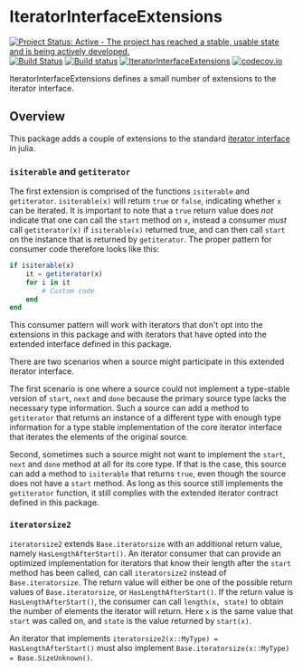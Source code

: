 # IteratorInterfaceExtensions

[![Project Status: Active - The project has reached a stable, usable state and is being actively developed.](http://www.repostatus.org/badges/latest/active.svg)](http://www.repostatus.org/#active)
[![Build Status](https://travis-ci.org/davidanthoff/IteratorInterfaceExtensions.jl.svg?branch=master)](https://travis-ci.org/davidanthoff/IteratorInterfaceExtensions.jl)
[![Build status](https://ci.appveyor.com/api/projects/status/n4lyqi32q7n66eui/branch/master?svg=true)](https://ci.appveyor.com/project/davidanthoff/iteratorinterfaceextensions-jl/branch/master)
[![IteratorInterfaceExtensions](http://pkg.julialang.org/badges/IteratorInterfaceExtensions_0.6.svg)](http://pkg.julialang.org/?pkg=IteratorInterfaceExtensions)
[![codecov.io](http://codecov.io/github/davidanthoff/IteratorInterfaceExtensions.jl/coverage.svg?branch=master)](http://codecov.io/github/davidanthoff/IteratorInterfaceExtensions.jl?branch=master)

IteratorInterfaceExtensions defines a small number of extensions to the
iterator interface.

## Overview

This package adds a couple of extensions to the standard [iterator interface](https://docs.julialang.org/en/latest/manual/interfaces/#man-interface-iteration-1)
in julia.

### ``isiterable`` and ``getiterator``

The first extension is comprised of the functions ``isiterable`` and
``getiterator``. ``isiterable(x)`` will return ``true`` or ``false``,
indicating whether ``x`` can be iterated. It is important to note that
a ``true`` return value does *not* indicate that one can call the
``start`` method on ``x``, instead a consumer *must* call ``getiterator(x)``
if ``isiterable(x)`` returned true, and can then call ``start`` on the
instance that is returned by ``getiterator``. The proper pattern for
consumer code therefore looks like this:
````julia
if isiterable(x)
    it = getiterator(x)
    for i in it
        # Custom code
    end
end
````
This consumer pattern will work with iterators that don't opt into the
extensions in this package and with iterators that have opted into
the extended interface defined in this package.

There are two scenarios when a source might participate in this extended
iterator interface.

The first scenario is one where a source could not
implement a type-stable version of ``start``, ``next`` and ``done`` because
the primary source type lacks the necessary type information. Such a
source can add a method to ``getiterator`` that returns an instance
of a different type with enough type information for a type stable
implementation of the core iterator interface that iterates the elements
of the original source.

Second, sometimes such a source might not want to implement the ``start``, ``next``
and ``done`` method at all for its core type. If that is the case, this
source can add a method to ``isiterable`` that returns ``true``, even
though the source does not have a ``start`` method. As long as this source
still implements the ``getiterator`` function, it still complies with the
extended iterator contract defined in this package.

### ``iteratorsize2``

``iteratorsize2`` extends ``Base.iteratorsize`` with an additional return
value, namely ``HasLengthAfterStart()``. An iterator consumer that can
provide an optimized implementation for iterators that know their length
after the ``start`` method has been called, can call ``iteratorsize2``
instead of ``Base.iteratorsize``. The return value will either be one of
the possible return values of ``Base.iteratorsize``, or
``HasLengthAfterStart()``. If the return value is ``HasLengthAfterStart()``,
the consumer can call ``length(x, state)`` to obtain the number of
elements the iterator will return. Here ``x`` is the same value that
``start`` was called on, and ``state`` is the value returned by
``start(x)``.

An iterator that implements ``iteratorsize2(x::MyType) = HasLengthAfterStart()``
must also implement ``Base.iteratorsize(x::MyType) = Base.SizeUnknown()``.
